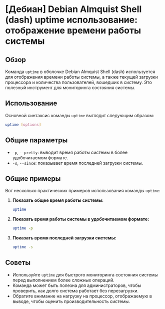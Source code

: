 # [Дебиан] Debian Almquist Shell (dash) uptime использование: отображение времени работы системы

## Обзор
Команда `uptime` в оболочке Debian Almquist Shell (dash) используется для отображения времени работы системы, а также текущей загрузки процессора и количества пользователей, вошедших в систему. Это полезный инструмент для мониторинга состояния системы.

## Использование
Основной синтаксис команды `uptime` выглядит следующим образом:

```bash
uptime [options]
```

## Общие параметры
- `-p`, `--pretty`: выводит время работы системы в более удобочитаемом формате.
- `-s`, `--since`: показывает время последней загрузки системы.

## Общие примеры
Вот несколько практических примеров использования команды `uptime`:

1. **Показать общее время работы системы:**
   ```bash
   uptime
   ```

2. **Показать время работы системы в удобочитаемом формате:**
   ```bash
   uptime -p
   ```

3. **Показать время последней загрузки системы:**
   ```bash
   uptime -s
   ```

## Советы
- Используйте `uptime` для быстрого мониторинга состояния системы перед выполнением более сложных операций.
- Команда может быть полезна для администраторов, чтобы проверить, как долго система работает без перезагрузки.
- Обратите внимание на нагрузку на процессор, отображаемую в выводе, чтобы оценить производительность системы.